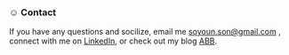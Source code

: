 ### ☺︎ Contact
If you have any questions and socilize, email me soyoun.son@gmail.com , connect with me on [LinkedIn](https://www.linkedin.com/in/soyounson/), or check out my blog [ABB](https://soyounson.github.io/). 

<!--- 
<div>
<img width="500" alt="10_connect" src="https://user-images.githubusercontent.com/40614421/169029557-0833445c-67e9-4632-975b-27c9d26c7d91.png">
</div>

### 🦋 Overview 
I am a **data scientist | applied scientist | AI scientist** with extensive experiences, domain knowledge, and skills in Engineering, Physics, and Computer science fields and have pursued my career around the world including Switzerland, USA, Italy, France, and S. Korea. To solve many problems in various fields, I have analyzed data and design a pipeline from feature engineering to models with statistics, Machine learning, and deep learning. I understand what customers want to solve and then I deliver promising output, insights, and values with diverse approaches and methodology. 



### 🌴 Areas of Expertise
 - Data Science/Analysis
 - Statistics for Machine Learning
 - Machine & Deep learning
 - Geophysics
 - Signal processing
 - Fluid dynamics, especially Computational Fluid Dyanamics (CFD)

### 🌱 Current Areas of Interest (May, 2022)
+ NLP (Natural Language Processing)
+ Features engineerings
+ Time series data sets
+ ofc, ML/DL

### :round_pushpin: Where I have worked and studied ...
🇨🇭 ETH Zurich, Switzerland | :us: LANL, NM USA | :fr: ISTerre; UGA, Grenoble France

(for a short time, :it: politecnico di torino, Turin Italy)

### :mailbox: Where you can find me ... 
+ :envelope_with_arrow: [Mail](mailto:soyoun.son@gmail.com) 

+ :handshake: [Linkedin](https://www.linkedin.com/in/soyounson)

+ :duck: [Kaggle](https://www.kaggle.com/soyounson)

+ :atom: [Lab work : DeepIGeos](https://github.com/HITLAB-DeepIGeoS/DeepIGeoS)

+ 🌈 [Github blog : ABB](https://soyounson.github.io/)
-->
